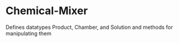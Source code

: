 # Chemical-Mixer
Defines datatypes Product, Chamber, and Solution and methods for manipulating them

